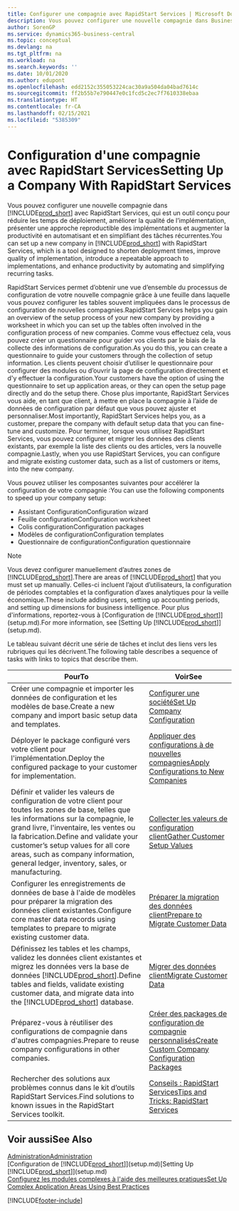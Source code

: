 ```yaml
---
title: Configurer une compagnie avec RapidStart Services | Microsoft Docs
description: Vous pouvez configurer une nouvelle compagnie dans Business Central avec RapidStart Services, qui est un outil conçu pour réduire les temps de déploiement, améliorer la qualité de l’implémentation, présenter une approche reproductible des implémentations et augmenter la productivité en automatisant et en simplifiant des tâches récurrentes.
author: SorenGP
ms.service: dynamics365-business-central
ms.topic: conceptual
ms.devlang: na
ms.tgt_pltfrm: na
ms.workload: na
ms.search.keywords: ''
ms.date: 10/01/2020
ms.author: edupont
ms.openlocfilehash: edd2152c355053224cac30a9a504da04bad7614c
ms.sourcegitcommit: ff2b55b7e790447e0c1fcd5c2ec7f7610338ebaa
ms.translationtype: HT
ms.contentlocale: fr-CA
ms.lasthandoff: 02/15/2021
ms.locfileid: "5385309"
---
```

# <a name="setting-up-a-company-with-rapidstart-services"></a><span data-ttu-id="025ff-103">Configuration d'une compagnie avec RapidStart Services</span><span class="sxs-lookup"><span data-stu-id="025ff-103">Setting Up a Company With RapidStart Services</span></span>
<span data-ttu-id="025ff-104">Vous pouvez configurer une nouvelle compagnie dans [!INCLUDE[prod_short](includes/prod_short.md)] avec RapidStart Services, qui est un outil conçu pour réduire les temps de déploiement, améliorer la qualité de l’implémentation, présenter une approche reproductible des implémentations et augmenter la productivité en automatisant et en simplifiant des tâches récurrentes.</span><span class="sxs-lookup"><span data-stu-id="025ff-104">You can set up a new company in [!INCLUDE[prod_short](includes/prod_short.md)] with RapidStart Services, which is a tool designed to shorten deployment times, improve quality of implementation, introduce a repeatable approach to implementations, and enhance productivity by automating and simplifying recurring tasks.</span></span>  

<span data-ttu-id="025ff-105">RapidStart Services permet d’obtenir une vue d’ensemble du processus de configuration de votre nouvelle compagnie grâce à une feuille dans laquelle vous pouvez configurer les tables souvent impliquées dans le processus de configuration de nouvelles compagnies.</span><span class="sxs-lookup"><span data-stu-id="025ff-105">RapidStart Services helps you gain an overview of the setup process of your new company by providing a worksheet in which you can set up the tables often involved in the configuration process of new companies.</span></span> <span data-ttu-id="025ff-106">Comme vous effectuez cela, vous pouvez créer un questionnaire pour guider vos clients par le biais de la collecte des informations de configuration.</span><span class="sxs-lookup"><span data-stu-id="025ff-106">As you do this, you can create a questionnaire to guide your customers through the collection of setup information.</span></span> <span data-ttu-id="025ff-107">Les clients peuvent choisir d’utiliser le questionnaire pour configurer des modules ou d’ouvrir la page de configuration directement et d'y effectuer la configuration.</span><span class="sxs-lookup"><span data-stu-id="025ff-107">Your customers have the option of using the questionnaire to set up application areas, or they can open the setup page directly and do the setup there.</span></span> <span data-ttu-id="025ff-108">Chose plus importante, RapidStart Services vous aide, en tant que client, à mettre en place la compagnie à l’aide de données de configuration par défaut que vous pouvez ajuster et personnaliser.</span><span class="sxs-lookup"><span data-stu-id="025ff-108">Most importantly, RapidStart Services helps you, as a customer, prepare the company with default setup data that you can fine-tune and customize.</span></span> <span data-ttu-id="025ff-109">Pour terminer, lorsque vous utilisez RapidStart Services, vous pouvez configurer et migrer les données des clients existants, par exemple la liste des clients ou des articles, vers la nouvelle compagnie.</span><span class="sxs-lookup"><span data-stu-id="025ff-109">Lastly, when you use RapidStart Services, you can configure and migrate existing customer data, such as a list of customers or items, into the new company.</span></span>

<span data-ttu-id="025ff-110">Vous pouvez utiliser les composantes suivantes pour accélérer la configuration de votre compagnie :</span><span class="sxs-lookup"><span data-stu-id="025ff-110">You can use the following components to speed up your company setup:</span></span>  

-   <span data-ttu-id="025ff-111">Assistant Configuration</span><span class="sxs-lookup"><span data-stu-id="025ff-111">Configuration wizard</span></span>  
-   <span data-ttu-id="025ff-112">Feuille configuration</span><span class="sxs-lookup"><span data-stu-id="025ff-112">Configuration worksheet</span></span>  
-   <span data-ttu-id="025ff-113">Colis configuration</span><span class="sxs-lookup"><span data-stu-id="025ff-113">Configuration packages</span></span>  
-   <span data-ttu-id="025ff-114">Modèles de configuration</span><span class="sxs-lookup"><span data-stu-id="025ff-114">Configuration templates</span></span>  
-   <span data-ttu-id="025ff-115">Questionnaire de configuration</span><span class="sxs-lookup"><span data-stu-id="025ff-115">Configuration questionnaire</span></span>  

> [!Note]  
>  <span data-ttu-id="025ff-116">Vous devez configurer manuellement d’autres zones de [!INCLUDE[prod_short](includes/prod_short.md)].</span><span class="sxs-lookup"><span data-stu-id="025ff-116">There are areas of [!INCLUDE[prod_short](includes/prod_short.md)] that you must set up manually.</span></span> <span data-ttu-id="025ff-117">Celles-ci incluent l’ajout d’utilisateurs, la configuration de périodes comptables et la configuration d’axes analytiques pour la veille économique.</span><span class="sxs-lookup"><span data-stu-id="025ff-117">These include adding users, setting up accounting periods, and setting up dimensions for business intelligence.</span></span> <span data-ttu-id="025ff-118">Pour plus d'informations, reportez-vous à [Configuration de [!INCLUDE[prod_short](includes/prod_short.md)]](setup.md).</span><span class="sxs-lookup"><span data-stu-id="025ff-118">For more information, see [Setting Up [!INCLUDE[prod_short](includes/prod_short.md)]](setup.md).</span></span>

 <span data-ttu-id="025ff-119">Le tableau suivant décrit une série de tâches et inclut des liens vers les rubriques qui les décrivent.</span><span class="sxs-lookup"><span data-stu-id="025ff-119">The following table describes a sequence of tasks with links to topics that describe them.</span></span>

|<span data-ttu-id="025ff-120">**Pour**</span><span class="sxs-lookup"><span data-stu-id="025ff-120">**To**</span></span>|<span data-ttu-id="025ff-121">**Voir**</span><span class="sxs-lookup"><span data-stu-id="025ff-121">**See**</span></span>|  
|------------|-------------|  
|<span data-ttu-id="025ff-122">Créer une compagnie et importer les données de configuration et les modèles de base.</span><span class="sxs-lookup"><span data-stu-id="025ff-122">Create a new company and import basic setup data and templates.</span></span>|[<span data-ttu-id="025ff-123">Configurer une société</span><span class="sxs-lookup"><span data-stu-id="025ff-123">Set Up Company Configuration</span></span>](admin-set-up-company-configuration.md)|  
|<span data-ttu-id="025ff-124">Déployer le package configuré vers votre client pour l'implémentation.</span><span class="sxs-lookup"><span data-stu-id="025ff-124">Deploy the configured package to your customer for implementation.</span></span>|[<span data-ttu-id="025ff-125">Appliquer des configurations à de nouvelles compagnies</span><span class="sxs-lookup"><span data-stu-id="025ff-125">Apply Configurations to New Companies</span></span>](admin-apply-configuration-to-new-companies.md)|
|<span data-ttu-id="025ff-126">Définir et valider les valeurs de configuration de votre client pour toutes les zones de base, telles que les informations sur la compagnie, le grand livre, l'inventaire, les ventes ou la fabrication.</span><span class="sxs-lookup"><span data-stu-id="025ff-126">Define and validate your customer’s setup values for all core areas, such as company information, general ledger, inventory, sales, or manufacturing.</span></span>|[<span data-ttu-id="025ff-127">Collecter les valeurs de configuration client</span><span class="sxs-lookup"><span data-stu-id="025ff-127">Gather Customer Setup Values</span></span>](admin-gather-customer-setup-values.md)|  
|<span data-ttu-id="025ff-128">Configurer les enregistrements de données de base à l'aide de modèles pour préparer la migration des données client existantes.</span><span class="sxs-lookup"><span data-stu-id="025ff-128">Configure core master data records using templates to prepare to migrate existing customer data.</span></span>|[<span data-ttu-id="025ff-129">Préparer la migration des données client</span><span class="sxs-lookup"><span data-stu-id="025ff-129">Prepare to Migrate Customer Data</span></span>](admin-use-templates-to-prepare-customer-data-for-migration.md)|  
|<span data-ttu-id="025ff-130">Définissez les tables et les champs, validez les données client existantes et migrez les données vers la base de données [!INCLUDE[prod_short](includes/prod_short.md)].</span><span class="sxs-lookup"><span data-stu-id="025ff-130">Define tables and fields, validate existing customer data, and migrate data into the [!INCLUDE[prod_short](includes/prod_short.md)] database.</span></span>|[<span data-ttu-id="025ff-131">Migrer des données client</span><span class="sxs-lookup"><span data-stu-id="025ff-131">Migrate Customer Data</span></span>](admin-migrate-customer-data.md)|
|<span data-ttu-id="025ff-132">Préparez-vous à réutiliser des configurations de compagnie dans d'autres compagnies.</span><span class="sxs-lookup"><span data-stu-id="025ff-132">Prepare to reuse company configurations in other companies.</span></span>|[<span data-ttu-id="025ff-133">Créer des packages de configuration de compagnie personnalisés</span><span class="sxs-lookup"><span data-stu-id="025ff-133">Create Custom Company Configuration Packages</span></span>](admin-how-to-create-custom-company-configuration-packages.md)|
|<span data-ttu-id="025ff-134">Rechercher des solutions aux problèmes connus dans le kit d’outils RapidStart Services.</span><span class="sxs-lookup"><span data-stu-id="025ff-134">Find solutions to known issues in the RapidStart Services toolkit.</span></span>|[<span data-ttu-id="025ff-135">Conseils : RapidStart Services</span><span class="sxs-lookup"><span data-stu-id="025ff-135">Tips and Tricks: RapidStart Services</span></span>](admin-tips-and-tricks-rapidstart-services.md)|  

## <a name="see-also"></a><span data-ttu-id="025ff-136">Voir aussi</span><span class="sxs-lookup"><span data-stu-id="025ff-136">See Also</span></span>  
[<span data-ttu-id="025ff-137">Administration</span><span class="sxs-lookup"><span data-stu-id="025ff-137">Administration</span></span>](admin-setup-and-administration.md)  
<span data-ttu-id="025ff-138">[Configuration de [!INCLUDE[prod_short](includes/prod_short.md)]](setup.md)</span><span class="sxs-lookup"><span data-stu-id="025ff-138">[Setting Up [!INCLUDE[prod_short](includes/prod_short.md)]](setup.md)</span></span>  
[<span data-ttu-id="025ff-139">Configurez les modules complexes à l'aide des meilleures pratiques</span><span class="sxs-lookup"><span data-stu-id="025ff-139">Set Up Complex Application Areas Using Best Practices</span></span>](set-up-complex-application-areas-using-best-practices.md)   


[!INCLUDE[footer-include](includes/footer-banner.md)]